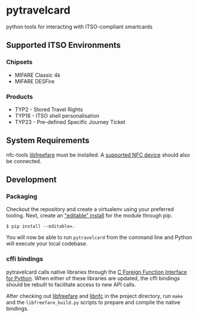 # pytravelcard
python tools for interacting with ITSO-compliant smartcards

## Supported ITSO Environments
### Chipsets
* MIFARE Classic 4k
* MIFARE DESFire

### Products
* TYP2 - Stored Travel Rights
* TYP16 - ITSO shell personalisation
* TYP23 - Pre-defined Specific Journey Ticket

## System Requirements
nfc-tools [libfreefare](https://github.com/nfc-tools/libfreefare) must be
installed. A [supported NFC device](http://nfc-tools.org/index.php/Devices_compatibility_matrix)
should also be connected.

## Development
### Packaging
Checkout the repository and create a virtualenv using your preferred tooling.
Next, create an ["editable" install](https://pip.pypa.io/en/stable/reference/pip_install/#editable-installs)
for the module through pip.

```
$ pip install --editable=.
```

You will now be able to run `pytravelcard` from the command line and Python will
execute your local codebase. 

### cffi bindings
pytravelcard calls native libraries through the
[C Foreign Function Interface for Python](https://cffi.readthedocs.io/en/latest/).
When either of these libraries are updated, the cffi bindings should be rebuilt
to facilitate access to new API calls.

After checking out [libfreefare](https://github.com/nfc-tools/libfreefare) and
[libnfc](https://github.com/nfc-tools/libnfc) in the project directory, run `make`
and the `libfreefare_build.py` scripts to prepare and compile the native bindings.